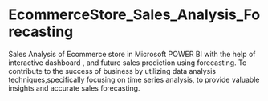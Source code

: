 # EcommerceStore_Sales_Analysis_Forecasting
Sales Analysis of Ecommerce store in Microsoft  POWER BI with the help of interactive dashboard , and future sales prediction using forecasting.
To contribute to the success of business by utilizing data analysis techniques,specifically focusing on time series analysis,
to provide valuable insights and accurate sales forecasting.
